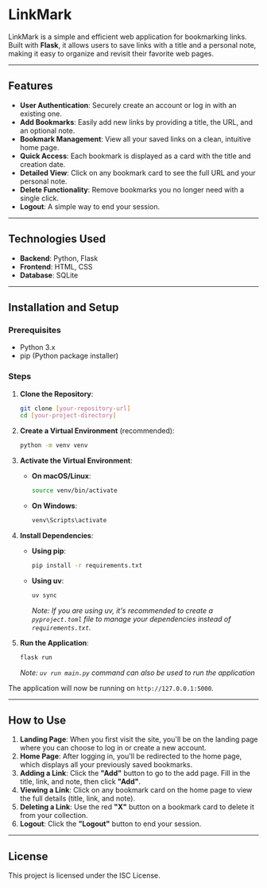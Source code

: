 # LinkMark

LinkMark is a simple and efficient web application for bookmarking links. Built with **Flask**, it allows users to save links with a title and a personal note, making it easy to organize and revisit their favorite web pages.

---

## Features

* **User Authentication**: Securely create an account or log in with an existing one.
* **Add Bookmarks**: Easily add new links by providing a title, the URL, and an optional note.
* **Bookmark Management**: View all your saved links on a clean, intuitive home page.
* **Quick Access**: Each bookmark is displayed as a card with the title and creation date.
* **Detailed View**: Click on any bookmark card to see the full URL and your personal note.
* **Delete Functionality**: Remove bookmarks you no longer need with a single click.
* **Logout**: A simple way to end your session.


---

## Technologies Used

* **Backend**: Python, Flask
* **Frontend**: HTML, CSS
* **Database**: SQLite

---

## Installation and Setup

### Prerequisites

* Python 3.x
* pip (Python package installer)

### Steps

1.  **Clone the Repository**:
    ```bash
    git clone [your-repository-url]
    cd [your-project-directory]
    ```

2.  **Create a Virtual Environment** (recommended):
    ```bash
    python -m venv venv
    ```

3.  **Activate the Virtual Environment**:
    * **On macOS/Linux**:
        ```bash
        source venv/bin/activate
        ```
    * **On Windows**:
        ```bash
        venv\Scripts\activate
        ```

4.  **Install Dependencies**:
    * **Using pip**:
        ```bash
        pip install -r requirements.txt
        ```

    * **Using uv**:
        ```bash
        uv sync
        ```

        *Note: If you are using uv, it's recommended to create a `pyproject.toml` file to manage your dependencies instead of `requirements.txt`.*

1.  **Run the Application**:
    ```bash
    flask run
    ```

    *Note:  ```uv run main.py``` command can also be used to run the application* 

The application will now be running on `http://127.0.0.1:5000`.

---

## How to Use

1.  **Landing Page**: When you first visit the site, you'll be on the landing page where you can choose to log in or create a new account.
2.  **Home Page**: After logging in, you'll be redirected to the home page, which displays all your previously saved bookmarks.
3.  **Adding a Link**: Click the **"Add"** button to go to the add page. Fill in the title, link, and note, then click **"Add"**.
4.  **Viewing a Link**: Click on any bookmark card on the home page to view the full details (title, link, and note).
5.  **Deleting a Link**: Use the red **"X"** button on a bookmark card to delete it from your collection.
6.  **Logout**: Click the **"Logout"** button to end your session.

---

## License

This project is licensed under the ISC License.
